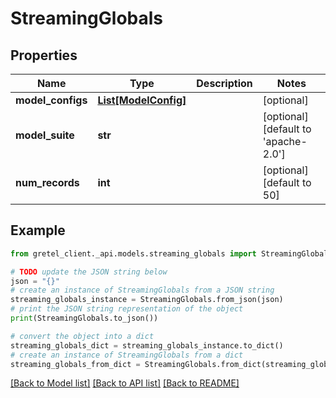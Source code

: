 # StreamingGlobals


## Properties

Name | Type | Description | Notes
------------ | ------------- | ------------- | -------------
**model_configs** | [**List[ModelConfig]**](ModelConfig.md) |  | [optional] 
**model_suite** | **str** |  | [optional] [default to 'apache-2.0']
**num_records** | **int** |  | [optional] [default to 50]

## Example

```python
from gretel_client._api.models.streaming_globals import StreamingGlobals

# TODO update the JSON string below
json = "{}"
# create an instance of StreamingGlobals from a JSON string
streaming_globals_instance = StreamingGlobals.from_json(json)
# print the JSON string representation of the object
print(StreamingGlobals.to_json())

# convert the object into a dict
streaming_globals_dict = streaming_globals_instance.to_dict()
# create an instance of StreamingGlobals from a dict
streaming_globals_from_dict = StreamingGlobals.from_dict(streaming_globals_dict)
```
[[Back to Model list]](../README.md#documentation-for-models) [[Back to API list]](../README.md#documentation-for-api-endpoints) [[Back to README]](../README.md)


